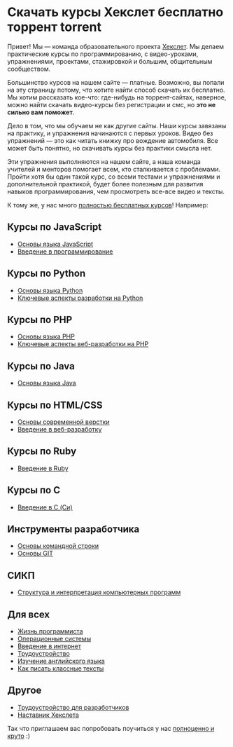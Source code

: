# Скачать курсы Хекслет бесплатно торрент torrent

Привет! Мы — команда образовательного проекта [Хекслет](https://ru.hexlet.io/). Мы делаем практические курсы по программированию, с видео-уроками, упражнениями, проектами, стажировкой и большим, общительным сообществом.

Большинство курсов на нашем сайте — платные. Возможно, вы попали на эту страницу потому, что хотите найти способ скачать их бесплатно. Мы хотим рассказать кое-что: где-нибудь на торрент-сайтах, наверное, можно найти скачать видео-курсы без регистрации и смс, но **это не сильно вам поможет**.

Дело в том, что мы обучаем не как другие сайты. Наши курсы завязаны на практику, и упражнения начинаются с первых уроков. Видео без упражнений — это как читать книжку про вождение автомобиля. Все может быть понятно, но скачивать курсы без практики смысла нет.

Эти упражнения выполняются на нашем сайте, а наша команда учителей и менторов помогает всем, кто сталкивается с проблемами. Пройти хотя бы один такой курс, со всеми тестами и упражнениями и дополнительной практикой, будет более полезным для развития навыков программирования, чем просмотреть все-все видео и тексты.

К тому же, у нас много [полностью бесплатных курсов](https://ru.hexlet.io/courses/free)! Например:

## Курсы по JavaScript
- [Основы языка JavaScript](https://ru.hexlet.io/courses/js-basics)
- [Введение в программирование](https://ru.hexlet.io/courses/introduction_to_programming)

## Курсы по Python
- [Основы языка Python](https://ru.hexlet.io/courses/python-basics)
- [Ключевые аспекты разработки на Python](https://ru.hexlet.io/courses/python-overview-of-development)

## Курсы по PHP
- [Основы языка PHP](https://ru.hexlet.io/courses/php-basics)
- [Ключевые аспекты веб-разработки на PHP](https://ru.hexlet.io/courses/php-overview-of-web-development)

## Курсы по Java
- [Основы языка Java](https://ru.hexlet.io/courses/java-basics)

## Курсы по HTML/CSS
- [Основы современной верстки](https://ru.hexlet.io/courses/layout-designer-basics)
- [Введение в веб-разработку](https://ru.hexlet.io/courses/intro_to_web_development)

## Курсы по Ruby
- [Введение в Ruby](https://ru.hexlet.io/courses/ruby)

## Курсы по C
- [Введение в C (Си)](https://ru.hexlet.io/courses/introduction_to_c)

## Инструменты разработчика
- [Основы командной строки](https://ru.hexlet.io/courses/cli-basics)
- [Основы GIT](https://ru.hexlet.io/courses/intro_to_git)

## СИКП
- [Структура и интерпретация компьютерных программ](https://ru.hexlet.io/courses/sicp)

## Для всех
- [Жизнь программиста](https://ru.hexlet.io/courses/prog-life)
- [Операционные системы](https://ru.hexlet.io/courses/operating_systems)
- [Введение в интернет](https://ru.hexlet.io/courses/internet-fundamentals)
- [Трудоустройство](https://ru.hexlet.io/courses/employment)
- [Изучение английского языка](https://ru.hexlet.io/courses/learning_english)
- [Как писать классные тексты](https://ru.hexlet.io/courses/awesome-text)

## Другое
- [Трудоустройство для разработчиков](https://ru.hexlet.io/courses/employment-for-developers)
- [Наставник Хекслета](https://ru.hexlet.io/courses/tutor-school-hexlet)

Так что приглашаем вас попробовать поучиться у нас [полноценно и круто](https://ru.hexlet.io/) :)